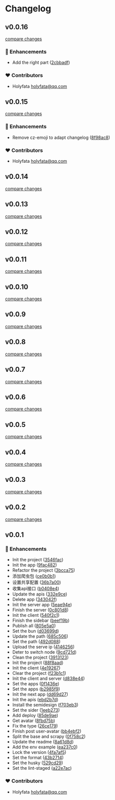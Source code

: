 # Changelog

## v0.0.16

[compare changes](https://github.com/holyfata/gh-profile/compare/v0.0.15...v0.0.16)

### 🚀 Enhancements

- Add the right part ([2cbbadf](https://github.com/holyfata/gh-profile/commit/2cbbadf))

### ❤️ Contributors

- Holyfata <holyfata@qq.com>

## v0.0.15

[compare changes](https://github.com/holyfata/gh-profile/compare/v0.0.14...v0.0.15)

### 🚀 Enhancements

- Remove cz-emoji to adapt changelog ([8f98ac8](https://github.com/holyfata/gh-profile/commit/8f98ac8))

### ❤️ Contributors

- Holyfata <holyfata@qq.com>

## v0.0.14

[compare changes](https://github.com/holyfata/gh-profile/compare/v0.0.13...v0.0.14)

## v0.0.13

[compare changes](https://github.com/holyfata/gh-profile/compare/v0.0.12...v0.0.13)

## v0.0.12

[compare changes](https://github.com/holyfata/gh-profile/compare/v0.0.11...v0.0.12)

## v0.0.11

[compare changes](https://github.com/holyfata/gh-profile/compare/v0.0.10...v0.0.11)

## v0.0.10

[compare changes](https://github.com/holyfata/gh-profile/compare/v0.0.9...v0.0.10)

## v0.0.9

[compare changes](https://github.com/holyfata/gh-profile/compare/v0.0.8...v0.0.9)

## v0.0.8

[compare changes](https://github.com/holyfata/gh-profile/compare/v0.0.7...v0.0.8)

## v0.0.7

[compare changes](https://github.com/holyfata/gh-profile/compare/v0.0.6...v0.0.7)

## v0.0.6

[compare changes](https://github.com/holyfata/gh-profile/compare/v0.0.5...v0.0.6)

## v0.0.5

[compare changes](https://github.com/holyfata/gh-profile/compare/v0.0.4...v0.0.5)

## v0.0.4

[compare changes](https://github.com/holyfata/gh-profile/compare/v0.0.3...v0.0.4)

## v0.0.3

[compare changes](https://github.com/holyfata/gh-profile/compare/v0.0.2...v0.0.3)

## v0.0.2

[compare changes](https://github.com/holyfata/gh-profile/compare/v0.0.1...v0.0.2)

## v0.0.1

### 🚀 Enhancements

- Init the project ([3546fac](https://github.com/holyfata/gh-profile/commit/3546fac))
- Init the app ([9fac482](https://github.com/holyfata/gh-profile/commit/9fac482))
- Refactor the project ([3bcca75](https://github.com/holyfata/gh-profile/commit/3bcca75))
- 添加爬虫包 ([ce0b0b1](https://github.com/holyfata/gh-profile/commit/ce0b0b1))
- 设置共享配置 ([36b7a00](https://github.com/holyfata/gh-profile/commit/36b7a00))
- 收集api接口 ([b0408e4](https://github.com/holyfata/gh-profile/commit/b0408e4))
- Update the apis ([332e9ce](https://github.com/holyfata/gh-profile/commit/332e9ce))
- Delete app ([343042f](https://github.com/holyfata/gh-profile/commit/343042f))
- Init the server app ([5eae94e](https://github.com/holyfata/gh-profile/commit/5eae94e))
- Finish the server ([0c801d8](https://github.com/holyfata/gh-profile/commit/0c801d8))
- Init the client ([540f2c1](https://github.com/holyfata/gh-profile/commit/540f2c1))
- Finish the sidebar ([beef19b](https://github.com/holyfata/gh-profile/commit/beef19b))
- Publish all ([805e5a0](https://github.com/holyfata/gh-profile/commit/805e5a0))
- Set the bun ([d03699d](https://github.com/holyfata/gh-profile/commit/d03699d))
- Update the path ([685c506](https://github.com/holyfata/gh-profile/commit/685c506))
- Set the path ([492d088](https://github.com/holyfata/gh-profile/commit/492d088))
- Upload the serve ip ([4146256](https://github.com/holyfata/gh-profile/commit/4146256))
- Deter to switch node ([9cd721d](https://github.com/holyfata/gh-profile/commit/9cd721d))
- Clean the project ([3913123](https://github.com/holyfata/gh-profile/commit/3913123))
- Init the project ([88f8aad](https://github.com/holyfata/gh-profile/commit/88f8aad))
- Init the client ([4e19267](https://github.com/holyfata/gh-profile/commit/4e19267))
- Clear the project ([f23b1c1](https://github.com/holyfata/gh-profile/commit/f23b1c1))
- Init the client and server ([d838e44](https://github.com/holyfata/gh-profile/commit/d838e44))
- Set the apps ([0f1436e](https://github.com/holyfata/gh-profile/commit/0f1436e))
- Set the apps ([b2985f9](https://github.com/holyfata/gh-profile/commit/b2985f9))
- Init the next app ([dd69d27](https://github.com/holyfata/gh-profile/commit/dd69d27))
- Init the apis ([ebd2b7d](https://github.com/holyfata/gh-profile/commit/ebd2b7d))
- Install the semidesign ([f703eb3](https://github.com/holyfata/gh-profile/commit/f703eb3))
- Set the sider ([1eeb273](https://github.com/holyfata/gh-profile/commit/1eeb273))
- Add deploy ([85de9ae](https://github.com/holyfata/gh-profile/commit/85de9ae))
- Get avatar ([8fbd75b](https://github.com/holyfata/gh-profile/commit/8fbd75b))
- Fix the type ([26ce179](https://github.com/holyfata/gh-profile/commit/26ce179))
- Finish post user-avatar ([bb4ebf2](https://github.com/holyfata/gh-profile/commit/bb4ebf2))
- Split the base and scrapy ([0f758c2](https://github.com/holyfata/gh-profile/commit/0f758c2))
- Update the readme ([8a61d8d](https://github.com/holyfata/gh-profile/commit/8a61d8d))
- Add the env example ([ea237c0](https://github.com/holyfata/gh-profile/commit/ea237c0))
- Lock the version ([4fa7af5](https://github.com/holyfata/gh-profile/commit/4fa7af5))
- Set the format ([43b2714](https://github.com/holyfata/gh-profile/commit/43b2714))
- Set the husky ([529cd29](https://github.com/holyfata/gh-profile/commit/529cd29))
- Set the lint-staged ([a22e7ac](https://github.com/holyfata/gh-profile/commit/a22e7ac))

### ❤️ Contributors

- Holyfata <holyfata@qq.com>
